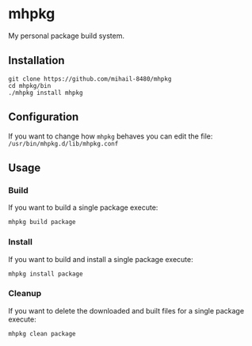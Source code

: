 # mhpkg
My personal package build system.

## Installation
```shell
git clone https://github.com/mihail-8480/mhpkg
cd mhpkg/bin
./mhpkg install mhpkg
```

## Configuration
If you want to change how `mhpkg` behaves you can edit the file:
`/usr/bin/mhpkg.d/lib/mhpkg.conf`
## Usage

### Build
If you want to build a single package execute:
```shell
mhpkg build package
```


### Install
If you want to build and install a single package execute:
```shell
mhpkg install package
```

### Cleanup
If you want to delete the downloaded and built files for a single package execute:
```shell
mhpkg clean package
```
